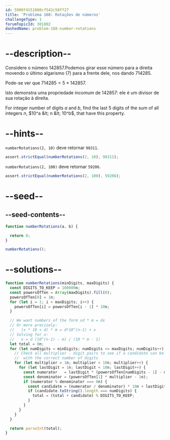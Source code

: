```yaml
---
id: 5900f4151000cf542c50ff27
title: 'Problema 168: Rotações de números'
challengeType: 1
forumTopicId: 301802
dashedName: problem-168-number-rotations
---
```


# --description--

Considere o número 142857.Podemos girar esse número para a direita movendo o último algarismo (7) para a frente dele, nos dando 714285.

Pode-se ver que $714285 = 5 × 142857$.

Isto demonstra uma propriedade incomum de 142857: ele é um divisor de sua rotação à direita.

For integer number of digits $a$ and $b$, find the last 5 digits of the sum of all integers $n$, $10^a &lt; n &lt; 10^b$, that have this property.

# --hints--

`numberRotations(2, 10)` deve retornar `98311`.

```js
assert.strictEqual(numberRotations(2, 10), 98311);
```

`numberRotations(2, 100)` deve retornar `59206`.

```js
assert.strictEqual(numberRotations(2, 100), 59206);
```

# --seed--

## --seed-contents--

```js
function numberRotations(a, b) {

  return 0;
}

numberRotations();
```

# --solutions--

```js
function numberRotations(minDigits, maxDigits) {
  const DIGITS_TO_KEEP = 100000n;
  const powersOfTen = Array(maxDigits).fill(0);
  powersOfTen[0] = 1n;
  for (let i = 1; i < maxDigits; i++) {
    powersOfTen[i] = powersOfTen[i - 1] * 10n;
  }

  // We want numbers of the form xd * m = dx
  // Or more precisely:
  //   (x * 10 + d) * m = d*10^(n-1) + x
  // Solving for x:
  //   x = d (10^(n-1) - m) / (10 * m - 1)
  let total = 0n;
  for (let numDigits = minDigits; numDigits <= maxDigits; numDigits++) {
    // Check all multiplier - digit pairs to see if a candidate can be built
    //  with the correct number of digits
    for (let multiplier = 1n; multiplier < 10n; multiplier++) {
      for (let lastDigit = 1n; lastDigit < 10n; lastDigit++) {
        const numerator   = lastDigit * (powersOfTen[numDigits - 1] - multiplier);
        const denominator = (powersOfTen[1] * multiplier - 1n);
        if (numerator % denominator === 0n) {
          const candidate = (numerator / denominator) * 10n + lastDigit;
          if (candidate.toString().length === numDigits) {
            total = (total + candidate) % DIGITS_TO_KEEP;
          }
        }
      }
    }
  }

  return parseInt(total);
}
```
